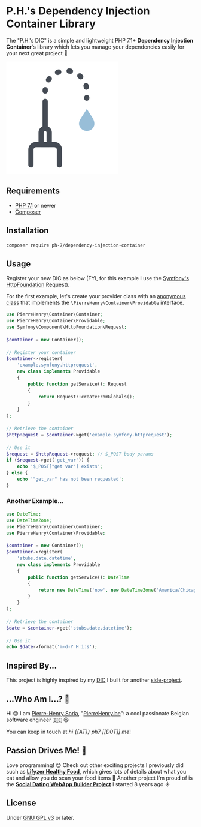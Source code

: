 # P.H.'s Dependency Injection Container Library

The "P.H.'s DIC" is a simple and lightweight PHP 7.1+ **Dependency Injection Container**'s library which lets you manage your dependencies easily for your next great project 🎉

![PHP Dependency Injection Container](dependency-injection.svg)


## Requirements

* [PHP 7.1](http://php.net/releases/7_1_0.php) or newer
* [Composer](https://getcomposer.org)


## Installation

```bash
composer require ph-7/dependency-injection-container
```


## Usage

Register your new DIC as below (FYI, for this example I use the [Symfony's HttpFoundation](https://packagist.org/packages/symfony/http-foundation) Request).


For the first example, let's create your provider class with an [anonymous class](http://php.net/manual/en/language.oop5.anonymous.php) that implements the `\PierreHenry\Container\Providable` interface.

```php
use PierreHenry\Container\Container;
use PierreHenry\Container\Providable;
use Symfony\Component\HttpFoundation\Request;

$container = new Container();

// Register your container
$container->register(
    'example.symfony.httprequest',
    new class implements Providable
    {
        public function getService(): Request
        {
            return Request::createFromGlobals();
        }
    }
);

// Retrieve the container
$httpRequest = $container->get('example.symfony.httprequest');

// Use it
$request = $httpRequest->request; // $_POST body params
if ($request->get('get_var')) {
    echo '$_POST["get var"] exists';
} else {
    echo '"get_var" has not been requested';
}
```

### Another Example...

```php
use DateTime;
use DateTimeZone;
use PierreHenry\Container\Container;
use PierreHenry\Container\Providable;

$container = new Container();
$container->register(
    'stubs.date.datetime',
    new class implements Providable
    {
        public function getService(): DateTime
        {
            return new DateTime('now', new DateTimeZone('America/Chicago'));
        }
    }
);

// Retrieve the container
$date = $container->get('stubs.date.datetime');

// Use it
echo $date->format('m-d-Y H:i:s');
```


## Inspired By...

This project is highly inspired by my [DIC](https://github.com/Lifyzer/Lifyzer-WebApp-CMS/tree/master/Server/Core/Container) I built for another [side-project](https://lifyzer.com).


## ...Who Am I...? 🤔

Hi 😉 I am [Pierre-Henry Soria](http://ph7.me), "[PierreHenry.be](http://pierrehenry.be)": a cool passionate Belgian software engineer :belgium: :smiley:

You can keep in touch at *hi {{AT}} ph7 [[D0T]] me*!


## Passion Drives Me! 🚀

Love programming! 😊 Check out other exciting projects I previously did such as **[Lifyzer Healthy Food](https://github.com/Lifyzer)**, which gives lots of details about what you eat and allow you do scan your food items 🌯
Another project I'm proud of is the **[Social Dating WebApp Builder Project](https://github.com/pH7Software/)** I started 8 years ago ☀️


## License

Under [GNU GPL v3](https://www.gnu.org/licenses/gpl-3.0.en.html) or later.
